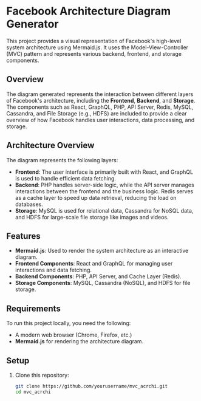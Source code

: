 # Facebook Architecture Diagram Generator

This project provides a visual representation of Facebook's high-level system architecture using Mermaid.js. It uses the Model-View-Controller (MVC) pattern and represents various backend, frontend, and storage components.

## Overview

The diagram generated represents the interaction between different layers of Facebook's architecture, including the **Frontend**, **Backend**, and **Storage**. The components such as React, GraphQL, PHP, API Server, Redis, MySQL, Cassandra, and File Storage (e.g., HDFS) are included to provide a clear overview of how Facebook handles user interactions, data processing, and storage.

## Architecture Overview

The diagram represents the following layers:

- **Frontend**: The user interface is primarily built with React, and GraphQL is used to handle efficient data fetching.
- **Backend**: PHP handles server-side logic, while the API server manages interactions between the frontend and the business logic. Redis serves as a cache layer to speed up data retrieval, reducing the load on databases.
- **Storage**: MySQL is used for relational data, Cassandra for NoSQL data, and HDFS for large-scale file storage like images and videos.

## Features

- **Mermaid.js**: Used to render the system architecture as an interactive diagram.
- **Frontend Components**: React and GraphQL for managing user interactions and data fetching.
- **Backend Components**: PHP, API Server, and Cache Layer (Redis).
- **Storage Components**: MySQL, Cassandra (NoSQL), and HDFS for file storage.

## Requirements

To run this project locally, you need the following:

- A modern web browser (Chrome, Firefox, etc.)
- **Mermaid.js** for rendering the architecture diagram.

## Setup

1. Clone this repository:
   ```bash
   git clone https://github.com/yourusername/mvc_acrchi.git
   cd mvc_acrchi
